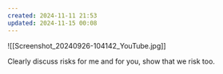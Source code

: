 ```yaml
---
created: 2024-11-11 21:53
updated: 2024-11-15 00:08
---
```

![[Screenshot_20240926-104142_YouTube.jpg]]

Clearly discuss risks for me and for you, show that we risk too.
